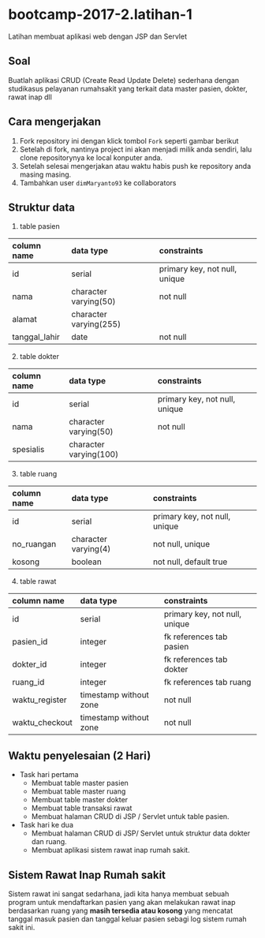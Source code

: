 # bootcamp-2017-2.latihan-1
Latihan membuat aplikasi web dengan JSP dan Servlet

## Soal

Buatlah aplikasi CRUD (Create Read Update Delete) sederhana dengan studikasus pelayanan rumahsakit yang terkait data master pasien, dokter, rawat inap dll

## Cara mengerjakan

1. Fork repository ini dengan klick tombol `Fork` seperti gambar berikut
2. Setelah di fork, nantinya project ini akan menjadi milik anda sendiri, lalu clone repositorynya ke local konputer anda.
3. Setelah selesai mengerjakan atau waktu habis push ke repository anda masing masing.
4. Tambahkan user `dimMaryanto93` ke collaborators

## Struktur data

1. table pasien

| column name     | data type               | constraints   |
| :-------------  | :-------------          | :-----------  |
| id              | serial                  | primary key, not null, unique |
| nama            | character varying(50)   | not null |
| alamat          | character varying(255)  |  |
| tanggal_lahir   | date                    | not null |

2. table dokter

| column name     | data type               | constraints   |
| :-------------  | :-------------          | :-----------  |
| id              | serial                  | primary key, not null, unique |
| nama            | character varying(50)   | not null |
| spesialis       | character varying(100)  |  |

3. table ruang

| column name     | data type               | constraints   |
| :-------------  | :-------------          | :-----------  |
| id              | serial                  | primary key, not null, unique |
| no_ruangan      | character varying(4)    | not null, unique |
| kosong          | boolean                 | not null, default true |


4. table rawat

| column name     | data type               | constraints   |
| :-------------  | :-------------          | :-----------  |
| id              | serial                  | primary key, not null, unique |
| pasien_id       | integer                 | fk references tab pasien  |
| dokter_id       | integer                 | fk references tab dokter  |
| ruang_id        | integer                 | fk references tab ruang   |
| waktu_register  | timestamp without zone  | not null                  |
| waktu_checkout  | timestamp without zone  | not null                  |


## Waktu penyelesaian (2 Hari)

* Task hari pertama
  * Membuat table master pasien
  * Membuat table master ruang
  * Membuat table master dokter
  * Membuat table transaksi rawat
  * Membuat halaman CRUD di JSP / Servlet untuk table pasien.
* Task hari ke dua
  * Membuat halaman CRUD di JSP/ Servlet untuk struktur data dokter dan ruang.
  * Membuat aplikasi sistem rawat inap rumah sakit.

## Sistem Rawat Inap Rumah sakit

Sistem rawat ini sangat sedarhana, jadi kita hanya membuat sebuah program untuk mendaftarkan pasien yang akan melakukan rawat inap berdasarkan ruang yang **masih tersedia atau kosong** yang mencatat tanggal masuk pasien dan tanggal keluar pasien sebagi log sistem rumah sakit ini.
